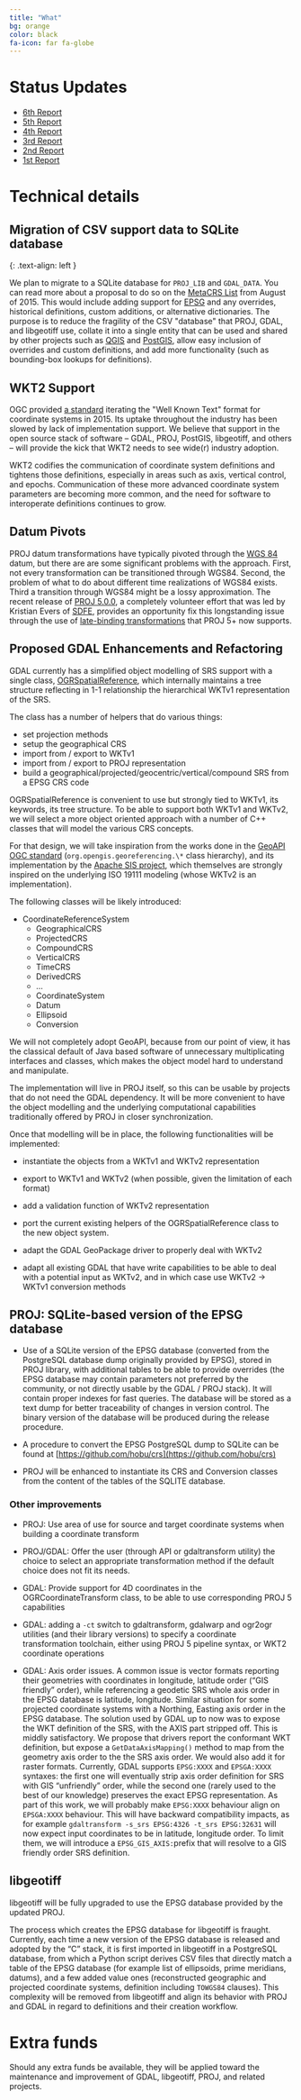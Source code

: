 ```yaml
---
title: "What"
bg: orange
color: black
fa-icon: far fa-globe
---
```


# Status Updates

* [6th Report](https://erouault.blogspot.com/2018/11/srs-barn-raising-6th-report.html)
* [5th Report](http://erouault.blogspot.com/2018/10/srs-barn-raising-5th-report.html)
* [4th Report](http://erouault.blogspot.com/2018/09/srs-barn-raising-4th-report.html)
* [3rd Report](http://erouault.blogspot.com/2018/08/srs-barn-raising-3rd-report.html)
* [2nd Report](http://erouault.blogspot.com/2018/07/srs-barn-raising-2nd-report.html)
* [1st Report](http://erouault.blogspot.com/2018/06/the-barn-is-raising.html)

# Technical details


## Migration of CSV support data to SQLite database
{: .text-align: left }

We plan to migrate to a SQLite database for `PROJ_LIB` and `GDAL_DATA`. You can
read more about a proposal to do so on the [MetaCRS
List](https://lists.osgeo.org/pipermail/metacrs/2015-August/000846.html) from
August of 2015.  This would include adding support for
[EPSG](http://www.epsg-registry.org/) and any overrides, historical
definitions, custom additions, or alternative dictionaries.  The purpose is to
reduce the fragility of the CSV "database" that PROJ, GDAL, and libgeotiff use,
collate it into a single entity that can be used and shared by other projects
such as [QGIS](https://qgis.org) and [PostGIS](https://postgis.net/), allow
easy inclusion of overrides and custom definitions, and add more functionality
(such as bounding-box lookups for definitions).

## WKT2 Support

OGC provided [a standard](http://docs.opengeospatial.org/is/12-063r5/12-063r5.html) iterating the "Well Known Text" format for coordinate
systems in 2015. Its uptake throughout the industry has been slowed by lack of
implementation support. We believe that support in the open source stack of
software – GDAL, PROJ, PostGIS, libgeotiff, and others – will provide the kick
that WKT2 needs to see wide(r) industry adoption.

WKT2 codifies the communication of coordinate system definitions and tightens
those definitions, especially in areas such as axis, vertical control, and
epochs. Communication of these more advanced coordinate system parameters are
becoming more common, and the need for software to interoperate definitions
continues to grow.

## Datum Pivots

PROJ datum transformations have typically pivoted through the [WGS
84](https://en.wikipedia.org/wiki/World_Geodetic_System#A_new_World_Geodetic_System:_WGS_84)
datum, but there are are some significant problems with the approach. First,
not every transformation can be transitioned through WGS84. Second, the problem
of what to do about different time realizations of WGS84 exists. Third a
transition through WGS84 might be a lossy approximation. The recent release of
[PROJ 5.0.0](https://proj4.org), a completely volunteer effort that was led by
Kristian Evers of [SDFE](http://sdfe.dk/), provides an opportunity fix this longstanding issue
through the use of [late-binding
transformations](https://proj4.org/operations/transformations/deformation.html)
that PROJ 5+ now supports.

## Proposed GDAL Enhancements and Refactoring

GDAL currently has a simplified object modelling of SRS support with a single
class,
[OGRSpatialReference](http://www.gdal.org/classOGRSpatialReference.html), which
internally maintains a tree structure reflecting in 1-1 relationship the
hierarchical WKTv1 representation of the SRS.

The class has a number of helpers that do various things:

* set projection methods
* setup the geographical CRS
* import from / export to WKTv1
* import from / export to PROJ representation
* build a geographical/projected/geocentric/vertical/compound SRS from a EPSG CRS code

OGRSpatialReference is convenient to use but strongly tied to WKTv1, its
keywords, its tree structure.  To be able to support both WKTv1 and WKTv2, we
will select a more object oriented approach with a number of C++ classes that
will model the various CRS concepts.

For that design, we will take inspiration from the works done in the [GeoAPI
OGC standard](http://www.opengeospatial.org/standards/geoapi)
(`org.opengis.georeferencing.\*` class hierarchy), and its implementation by
the [Apache SIS project](http://sis.apache.org/), which themselves are strongly
inspired on the underlying ISO 19111 modeling (whose WKTv2 is an
implementation).

The following classes will be likely introduced:

* CoordinateReferenceSystem
    * GeographicalCRS
    * ProjectedCRS
    * CompoundCRS
    * VerticalCRS
    * TimeCRS
    * DerivedCRS
    * …
    * CoordinateSystem
    * Datum
    * Ellipsoid
    * Conversion

We will not completely adopt GeoAPI, because from our point of view, it has the
classical default of Java based software of unnecessary multiplicating
interfaces and classes, which makes the object model hard to understand and
manipulate.

The implementation will live in PROJ itself, so this can be usable by projects
that do not need the GDAL dependency. It will be more convenient to have the
object modelling and the underlying computational capabilities traditionally
offered by PROJ in closer synchronization.

Once that modelling will be in place, the following functionalities will be
implemented:

* instantiate the objects from a WKTv1 and WKTv2 representation

* export to WKTv1 and WKTv2 (when possible, given the limitation
of each format)

* add a validation function of WKTv2 representation

* port the current existing helpers of the OGRSpatialReference class to the new
  object system.

* adapt the GDAL GeoPackage driver to properly deal with WKTv2

* adapt all existing GDAL that have write capabilities to be able to deal with a potential
input as WKTv2, and in which case use WKTv2 -> WKTv1 conversion methods

## PROJ: SQLite-based version of the EPSG database

* Use of a SQLite version of the EPSG database (converted from the PostgreSQL
  database dump originally provided by EPSG), stored in PROJ library, with
  additional tables to be able to provide overrides (the EPSG database may
  contain parameters not preferred by the community, or not directly usable by
  the GDAL / PROJ stack). It will contain proper indexes for fast queries. The
  database will be stored as a text dump for better traceability of changes in
  version control. The binary version of the database will be produced during
  the release procedure.

* A procedure to convert the EPSG PostgreSQL dump to SQLite can be found at
  [https://github.com/hobu/crs](https://github.com/hobu/crs)

* PROJ will be enhanced to instantiate its CRS and Conversion classes from
  the content of the tables of the SQLITE database.

### Other improvements

* PROJ: Use area of use for source and target coordinate systems when building a coordinate transform

* PROJ/GDAL: Offer the user (through API or gdaltransform utility) the
  choice to select an appropriate transformation method if the default choice
  does not fit its needs.

* GDAL: Provide support for 4D coordinates in the OGRCoordinateTransform class, to be
  able to use corresponding PROJ 5 capabilities

* GDAL: adding a `-ct` switch to gdaltransform, gdalwarp and ogr2ogr utilities
  (and their library versions) to specify a coordinate transformation
  toolchain, either using PROJ 5 pipeline syntax, or WKT2 coordinate operations

* GDAL: Axis order issues. A common issue is vector formats reporting their
  geometries with coordinates in longitude, latitude order (“GIS friendly”
  order), while referencing a geodetic SRS whole axis order in the EPSG
  database is latitude, longitude. Similar situation for some projected
  coordinate systems with a Northing, Easting axis order in the EPSG database.
  The solution used by GDAL up to now was to expose the WKT definition of the
  SRS, with the AXIS part stripped off. This is middly satisfactory. We propose
  that drivers report the conformant WKT definition, but expose a
  `GetDataAxisMapping()` method to map from the geometry axis order to the the
  SRS axis order. We would also add it for raster formats. Currently, GDAL supports
  `EPSG:XXXX` and `EPSGA:XXXX` syntaxes: the first one will eventually strip axis
  order definition for SRS with GIS “unfriendly” order, while the second one
  (rarely used to the best of our knowledge) preserves the exact EPSG
  representation. As part of this work, we will probably make `EPSG:XXXX` behaviour
  align on `EPSGA:XXXX` behaviour. This will have backward compatibility impacts,
  as for example `gdaltransform -s_srs EPSG:4326 -t_srs EPSG:32631` will now
  expect input coordinates to be in latitude, longitude order. To limit them,
  we will introduce a `EPSG_GIS_AXIS:`prefix that will resolve to a GIS friendly
  order SRS definition.

## libgeotiff
libgeotiff will be fully upgraded to use the EPSG database provided by the updated PROJ.

The process which creates the EPSG database for libgeotiff is fraught.
Currently, each time a new version of the EPSG database is released and adopted
by the “C” stack, it is first imported in libgeotiff in a PostgreSQL database,
from which a Python script derives CSV files that directly match a table of the
EPSG database (for example list of ellipsoids, prime meridians, datums), and a
few added value ones (reconstructed geographic and projected coordinate
systems, definition including `TOWGS84` clauses). This complexity will be
removed from libgeotiff and align its behavior with PROJ and GDAL in regard
to definitions and their creation workflow.


# Extra funds

Should any extra funds be available, they will be applied toward the maintenance
and improvement of GDAL, libgeotiff, PROJ, and related projects.
